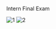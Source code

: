Intern Final Exam

![1](https://user-images.githubusercontent.com/33145098/32136815-8091db16-bc47-11e7-9728-f14e8fe46d24.JPG)
![2](https://user-images.githubusercontent.com/33145098/32136817-83784cc0-bc47-11e7-8138-c1f01229c909.JPG)
